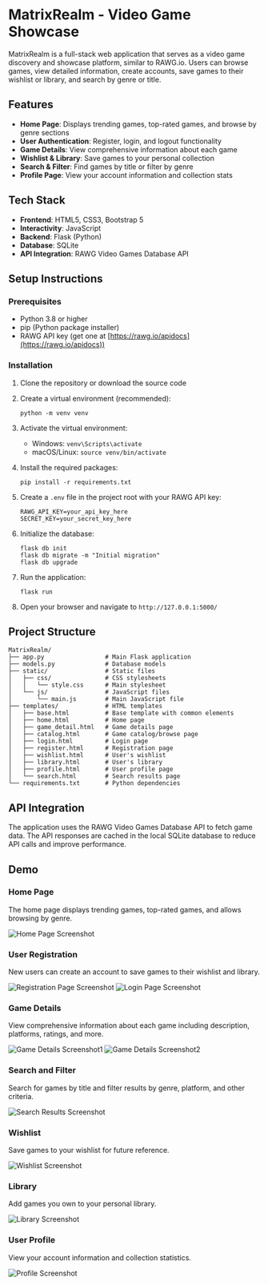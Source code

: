 # MatrixRealm - Video Game Showcase

MatrixRealm is a full-stack web application that serves as a video game discovery and showcase platform, similar to RAWG.io. Users can browse games, view detailed information, create accounts, save games to their wishlist or library, and search by genre or title.

## Features

- **Home Page**: Displays trending games, top-rated games, and browse by genre sections
- **User Authentication**: Register, login, and logout functionality
- **Game Details**: View comprehensive information about each game
- **Wishlist & Library**: Save games to your personal collection
- **Search & Filter**: Find games by title or filter by genre
- **Profile Page**: View your account information and collection stats

## Tech Stack

- **Frontend**: HTML5, CSS3, Bootstrap 5
- **Interactivity**: JavaScript
- **Backend**: Flask (Python)
- **Database**: SQLite
- **API Integration**: RAWG Video Games Database API

## Setup Instructions

### Prerequisites

- Python 3.8 or higher
- pip (Python package installer)
- RAWG API key (get one at [https://rawg.io/apidocs](https://rawg.io/apidocs))

### Installation

1. Clone the repository or download the source code

2. Create a virtual environment (recommended):
   ```
   python -m venv venv
   ```

3. Activate the virtual environment:
   - Windows: `venv\Scripts\activate`
   - macOS/Linux: `source venv/bin/activate`

4. Install the required packages:
   ```
   pip install -r requirements.txt
   ```

5. Create a `.env` file in the project root with your RAWG API key:
   ```
   RAWG_API_KEY=your_api_key_here
   SECRET_KEY=your_secret_key_here
   ```

6. Initialize the database:
   ```
   flask db init
   flask db migrate -m "Initial migration"
   flask db upgrade
   ```

7. Run the application:
   ```
   flask run
   ```

8. Open your browser and navigate to `http://127.0.0.1:5000/`

## Project Structure

```
MatrixRealm/
├── app.py                 # Main Flask application
├── models.py              # Database models
├── static/                # Static files
│   ├── css/               # CSS stylesheets
│   │   └── style.css      # Main stylesheet
│   └── js/                # JavaScript files
│       └── main.js        # Main JavaScript file
├── templates/             # HTML templates
│   ├── base.html          # Base template with common elements
│   ├── home.html          # Home page
│   ├── game_detail.html   # Game details page
│   ├── catalog.html       # Game catalog/browse page
│   ├── login.html         # Login page
│   ├── register.html      # Registration page
│   ├── wishlist.html      # User's wishlist
│   ├── library.html       # User's library
│   ├── profile.html       # User profile page
│   └── search.html        # Search results page
└── requirements.txt       # Python dependencies
```

## API Integration

The application uses the RAWG Video Games Database API to fetch game data. The API responses are cached in the local SQLite database to reduce API calls and improve performance.

## Demo

### Home Page
The home page displays trending games, top-rated games, and allows browsing by genre.

![Home Page Screenshot](static/img/home.png)

### User Registration
New users can create an account to save games to their wishlist and library.

![Registration Page Screenshot](static/img/Register.png)
![Login Page Screenshot](static/img/Login.png)

### Game Details
View comprehensive information about each game including description, platforms, ratings, and more.

![Game Details Screenshot1](static/img/detail1.png)
![Game Details Screenshot2](static/img/detail2.png)

### Search and Filter
Search for games by title and filter results by genre, platform, and other criteria.

![Search Results Screenshot](static/img/Search.png)

### Wishlist
Save games to your wishlist for future reference.

![Wishlist Screenshot](static/img/wishlist.png)

### Library
Add games you own to your personal library.

![Library Screenshot](static/img/library.png)

### User Profile
View your account information and collection statistics.

![Profile Screenshot](static/img/profile.png)

